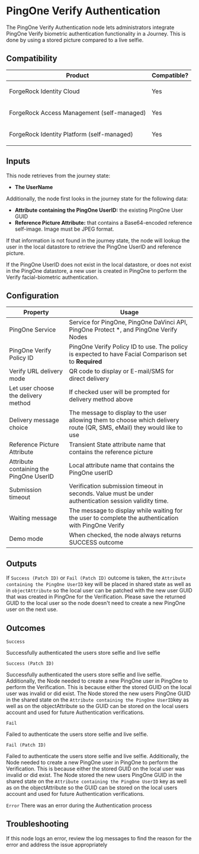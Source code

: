 # PingOne Verify Authentication

The PingOne Verify Authentication node lets administrators integrate PingOne Verify biometric authentication
functionality in a Journey.  This is done by using a stored picture compared to a live selfie.

## Compatibility

<table>
  <colgroup>
    <col>
    <col>
  </colgroup>
  <thead>
  <tr>
    <th>Product</th>
    <th>Compatible?</th>
  </tr>
  </thead>
  <tbody>
  <tr>
    <td><p>ForgeRock Identity Cloud</p></td>
    <td><p><span>Yes</span></p></td>
  </tr>
  <tr>
    <td><p>ForgeRock Access Management (self-managed)</p></td>
    <td><p><span>Yes</span></p></td>
  </tr>
  <tr>
    <td><p>ForgeRock Identity Platform (self-managed)</p></td>
    <td><p><span>Yes</span></p></td>
  </tr>
  </tbody>
</table>

## Inputs

This node retrieves from the journey state:
* **The UserName**

Additionally, the node first looks in the journey state for the following data:
* **Attribute containing the PingOne UserID:**  the existing PingOne User GUID
* **Reference Picture Attribute:** that contains a Base64-encoded reference self-image. Image must be JPEG format.

If that information is not found in the journey state, the node will lookup the user in the local datastore to retrieve
the PingOne UserID and reference picture.

If the PingOne UserID does not exist in the local datastore, or does not exist in the PingOne datastore, a new user is
created in PingOne to perform the Verify facial-biometric authentication.

## Configuration

<table>
  <thead>
  <th>Property</th>
  <th>Usage</th>
  </thead>

  <tr>
    <td>PingOne Service</td>
    <td>Service for PingOne, PingOne DaVinci API, PingOne Protect *, and PingOne Verify Nodes</td>
  </tr>
  <tr>
    <td>PingOne Verify Policy ID</td>
    <td>PingOne Verify Policy ID to use.  The policy is expected to have Facial Comparison set to <b>Required</b></td>
  </tr>
  <tr>
    <td>Verify URL delivery mode</td>
    <td>QR code to display or E-mail/SMS for direct delivery</td>
  </tr>
  <tr>
    <td>Let user choose the delivery method</td>
    <td>If checked user will be prompted for delivery method above
    </td>
  </tr>
  <tr>
    <td>Delivery message choice</td>
    <td>The message to display to the user allowing them to choose which delivery route (QR, SMS, eMail) they would like
      to use
    </td>
  </tr>
  <tr>
    <td>Reference Picture Attribute</td>
    <td>Transient State attribute name that contains the reference picture</td>
  </tr>
  <tr>
    <td>Attribute containing the PingOne UserID</td>
    <td>Local attribute name that contains the PingOne userID</td>
  </tr>
  <tr>
    <td>Submission timeout</td>
    <td>Verification submission timeout in seconds. Value must be under authentication session validity time.</td>
  </tr>
  <tr>
    <td>Waiting message</td>
    <td>The message to display while waiting for the user to complete the authentication with PingOne Verify
    </td>
  </tr>
  <tr>
    <td>Demo mode</td>
    <td>When checked, the node always returns SUCCESS outcome</td>
  </tr>

</table>

## Outputs

If `Success (Patch ID)` or `Fail (Patch ID)` outcome is taken, the `Attribute containing the PingOne UserID` key will be
placed in shared state as well as in `objectAttribute` so the local user can be patched with the new user GUID that was
created in PingOne for the Verification.  Please save the returned GUID to the local user so the node doesn't need to
create a new PingOne user on the next use.


## Outcomes

`Success`

Successfully authenticated the users store selfie and live selfie

`Success (Patch ID)`

Successfully authenticated the users store selfie and live selfie.  Additionally, the Node needed to create a new
PingOne user in PingOne to perform the Verification. This is because either the stored GUID on the local user was
invalid or did exist. The Node stored the new users PingOne GUID in the shared state on the `Attribute containing the
PingOne UserID`key as well as on the objectAttribute so the GUID can be stored on the local users account and used for
future Authentication verifications.

`Fail`

Failed to authenticate the users store selfie and live selfie.

`Fail (Patch ID)`

Failed to authenticate the users store selfie and live selfie.  Additionally, the Node needed to create a new PingOne
user in PingOne to perform the Verification. This is because either the stored GUID on the local user was invalid or did
exist. The Node stored the new users PingOne GUID in the shared state on the `Attribute containing the PingOne UserID`
key as well as on the objectAttribute so the GUID can be stored on the local users account and used for future
Authentication verifications.

`Error`
There was an error during the Authentication process

## Troubleshooting


If this node logs an error, review the log messages to find the reason for the error and address the issue appropriately
